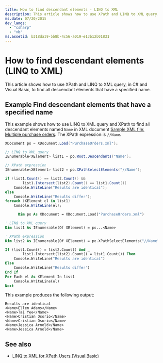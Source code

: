 ```yaml
---
title: How to find descendant elements - LINQ to XML
description: This article shows how to use XPath and LINQ to XML query, in C# and Visual Basic, to find all descendant elements that have a specified name.
ms.date: 07/20/2015
dev_langs:
  - "csharp"
  - "vb"
ms.assetid: b318da39-bb8b-4c56-a019-e13b12b01831
---
```


# How to find descendant elements (LINQ to XML)

This article shows how to use XPath and LINQ to XML query, in C# and Visual Basic, to find all descendant elements that have a specified name.

## Example Find descendant elements that have a specified name

 This example shows how to use LINQ to XML query and XPath to find all descendant elements named `Name` in XML document [Sample XML file: Multiple purchase orders](sample-xml-file-multiple-purchase-orders.md). The XPath expression is `//Name`.

```csharp
XDocument po = XDocument.Load("PurchaseOrders.xml");

// LINQ to XML query
IEnumerable<XElement> list1 = po.Root.Descendants("Name");

// XPath expression
IEnumerable<XElement> list2 = po.XPathSelectElements("//Name");

if (list1.Count() == list2.Count() &&
        list1.Intersect(list2).Count() == list1.Count())
    Console.WriteLine("Results are identical");
else
    Console.WriteLine("Results differ");
foreach (XElement el in list1)
    Console.WriteLine(el);
```

```vb
      Dim po As XDocument = XDocument.Load("PurchaseOrders.xml")

' LINQ to XML query
Dim list1 As IEnumerable(Of XElement) = po...<Name>

' XPath expression
Dim list2 As IEnumerable(Of XElement) = po.XPathSelectElements("//Name")

If (list1.Count() = list2.Count() And _
        list1.Intersect(list2).Count() = list1.Count()) Then
    Console.WriteLine("Results are identical")
Else
    Console.WriteLine("Results differ")
End If
For Each el As XElement In list1
    Console.WriteLine(el)
Next
```

This example produces the following output:

```output
Results are identical
<Name>Ellen Adams</Name>
<Name>Tai Yee</Name>
<Name>Cristian Osorio</Name>
<Name>Cristian Osorio</Name>
<Name>Jessica Arnold</Name>
<Name>Jessica Arnold</Name>
```

## See also

- [LINQ to XML for XPath Users (Visual Basic)](../../visual-basic/programming-guide/concepts/linq/linq-to-xml-for-xpath-users.md)

